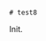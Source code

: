                                                                                                                                                  # test8

Init.
